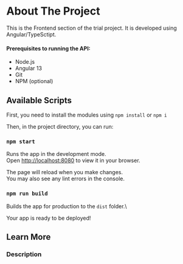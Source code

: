 # About The Project

This is the Frontend section of the trial project. It is developed using Angular/TypeSctipt.

#### Prerequisites to running the API:

- Node.js
- Angular 13
- Git
- NPM (optional)

## Available Scripts

First, you need to install the modules using `npm install` or `npm i`

Then, in the project directory, you can run:

### `npm start`

Runs the app in the development mode.\
Open [http://localhost:8080](http://localhost:8081) to view it in your browser.

The page will reload when you make changes.\
You may also see any lint errors in the console.

### `npm run build`

Builds the app for production to the `dist` folder.\

Your app is ready to be deployed!

## Learn More

### Description
